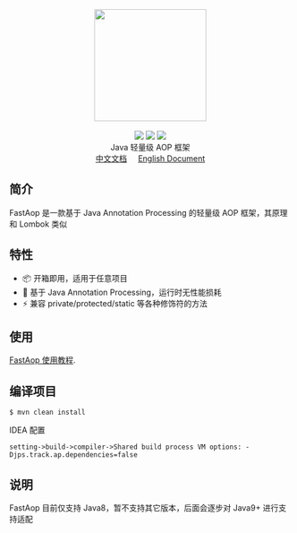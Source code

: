 <div align=center>
<img width="200px;" src="http://pan.sudoyc.com:7878/apps/files_sharing/publicpreview/zsW4eHSPx9DKt8P?x=3710&y=1192&a=true&file=logo.png&scalingup=0"/>
</div>

<br/>

<div align=center>
<img src="https://img.shields.io/badge/licenes-MIT-brightgreen.svg"/>
<img src="https://img.shields.io/badge/jdk-1.8-brightgreen.svg"/>
<img src="https://img.shields.io/badge/release-master-brightgreen.svg"/>
</div>
<div align=center>
Java 轻量级 AOP 框架
</div>

<div align=center>
  <span><a href="/readme-zh.md" style="margin-right:20px">中文文档</a><a href="/">English Document</a></span>
</div>


## 简介

FastAop 是一款基于 Java Annotation Processing 的轻量级 AOP 框架，其原理和 Lombok 类似

## 特性

- 📦 开箱即用，适用于任意项目
- 🚀 基于 Java Annotation Processing，运行时无性能损耗
- ⚡️ 兼容 private/protected/static 等各种修饰符的方法

## 使用

 [FastAop 使用教程](http://doc.fastlight.org:7878/zh-CN).

## 编译项目

```
$ mvn clean install
```

IDEA 配置

```
setting->build->compiler->Shared build process VM options: -Djps.track.ap.dependencies=false
```

## 说明

FastAop 目前仅支持 Java8，暂不支持其它版本，后面会逐步对 Java9+ 进行支持适配